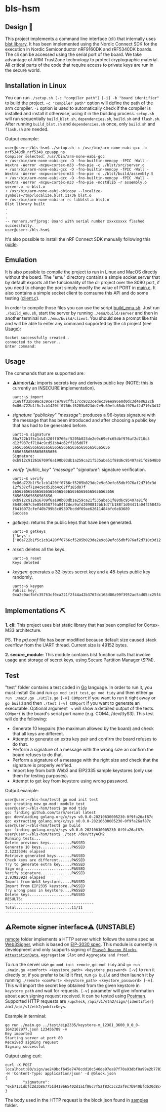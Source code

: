 # bls-hsm

## Design :page_with_curl:
This project implements a command line interface (cli) that internally uses [blst library](https://github.com/supranational/blst#blst). It has been implemented using the Nordic Connect SDK for the execution in Nordic Semiconductor nRF9160DK and rRF5340DK boards. The cli can be accessed using the serial port of the board.
We take advantage of ARM TrustZone technology to protect cryptographic material. All critical parts of the code that require access to private keys are run in the secure world.

## Installation in Linux
You can run `./setup.sh [-c "compiler path"] [-i] -b "board identifier"` to build the project.
`-c "compiler path"` option will define the path of the arm compiler. `-i` option is used to automatically check if the compiler is installed and install it otherwise, using it in the building process.
`setup.sh` will run sequentially `build_blst.sh`, `dependencies.sh`, `build.sh` and `flash.sh`. After running `build_blst.sh` and `dependencies.sh` once, only `build.sh` and `flash.sh` are needed.

Output example:
```
user@user:~/bls-hsm$ ./setup.sh -c /usr/bin/arm-none-eabi-gcc -b nrf5340dk_nrf5340_cpuapp_ns
Compiler selected: /usr/bin/arm-none-eabi-gcc
+ /usr/bin/arm-none-eabi-gcc -O -fno-builtin-memcpy -fPIC -Wall -Wextra -Werror -mcpu=cortex-m33 -fno-pie -c ./blst/src/server.c
+ /usr/bin/arm-none-eabi-gcc -O -fno-builtin-memcpy -fPIC -Wall -Wextra -Werror -mcpu=cortex-m33 -fno-pie -c ./blst/build/assembly.S
+ /usr/bin/arm-none-eabi-gcc -O -fno-builtin-memcpy -fPIC -Wall -Wextra -Werror -mcpu=cortex-m33 -fno-pie -nostdlib -r assembly.o server.o -o blst.o
+ /usr/bin/arm-none-eabi-objcopy --localize-symbols=/tmp/localize.blst.11736 blst.o
+ /usr/bin/arm-none-eabi-ar rc libblst.a blst.o
Blst library built
.
.
.
-- runners.nrfjprog: Board with serial number xxxxxxxxx flashed successfully.
user@user:~/bls-hsm$
```

It's also possible to install the nRF Connect SDK manually following this [guide](https://developer.nordicsemi.com/nRF_Connect_SDK/doc/latest/nrf/gs_assistant.html).

## Emulation
It is also possible to compile the project to run in Linux and MacOS directly without the board. The "emu" directory contains a simple socket server that by default exports all the funcionality of the cli project over the 8080 port, if you need to change the port simply modify the value of PORT in [main.c](emu/main.c). It also contains a simple socket client to comsume this API and do some testing ([client.c](emu/client.c)).

In order to compile those files you can use the script [build_emu.sh](build_emu.sh). Just run `./build_emu.sh`, start the server by running `./emu/build/server` and then in another terminal run `./emu/build/client`. You should see a prompt like this and will be able to enter any command supported by the cli project (see [Usage](#Usage)):

```
Socket successfully created..
connected to the server..
Enter command: 
```


## Usage
The commands that are supported are:
- :warning:*import*:warning:: imports secrets key and derives public key (NOTE: this is currently an INSECURE implementation).
  ```
  uart:~$ import 31e8ff32b69aca39ce7ce789cff517cc9323cedec39eea9660d0dc3d4e8622cb
  0x86a722b1f5c1cb1420ff0766cf5205b023de2e9c69efc65dbf976af2d710c3d12f937cf7104c9cd51bb4c62ff185d07f
  ```
- *signature "publickey" "message"*: produces a 96-bytes signature with the message that has been introduced and after choosing a public key that has had to be generated before.
  ```
  uart:~$ signature 86a722b1f5c1cb1420ff0766cf5205b023de2e9c69efc65dbf976af2d710c3
  d12f937cf7104c9cd51bb4c62ff185d07f  56565656565656565656565656565656565656565656
  56565656565656565656
  Signature:
  0xb912c912616709f6a190b03db1a259ca21f535abe51f88d6c95407a81fd8648b067c5e0548587f6a84f2dea9afd2098812bb1d7fb188f1d04411a04f25042b627c5f8d60dcef6416072cfef40b799b3c89397bcddf69ae62611484bfc6e83689
  ```
- *verify "public_key" "message" "signature"*: signature verification.
  ```
  uart:~$ verify 0x86a722b1f5c1cb1420ff0766cf5205b023de2e9c69efc65dbf976af2d710c3d
  12f937cf7104c9cd51bb4c62ff185d07f 5656565656565656565656565656565656565656565656
  565656565656565656 0xb912c912616709f6a190b03db1a259ca21f535abe51f88d6c95407a81fd
  8648b067c5e0548587f6a84f2dea9afd2098812bb1d7fb188f1d04411a04f25042b627c5f8d60dce
  f6416072cfef40b799b3c89397bcddf69ae62611484bfc6e83689
  Success
  ```
- *getkeys*: returns the public keys that have been generated.
  ```
  uart:~$ getkeys
  {'keys':['86a722b1f5c1cb1420ff0766cf5205b023de2e9c69efc65dbf976af2d710c3d12f937cf7104c9cd51bb4c62ff185d07f']}
  ```
- *reset*: deletes all the keys.
  ```
  uart:~$ reset
  Keys deleted
  ```
- *keygen*: generates a 32-bytes secret key and a 48-bytes public key randomly.
  ```
  uart:~$ keygen
  Public key:
  0xa2c0acfbfc35763cf0ca221f2f44a42b3767dc168d00a99f3952ac5ad05cc25f4d8069a79b002ae665b9ad35ce800a0e
  ```


## Implementations :pick:
**1. cli**: This project uses blst static library that has been compiled for Cortex-M33 architecture.

PS. The *prj.conf* file has been modified because default size caused stack overflow from the UART thread. Current size is 49152 bytes.

**2. secure_module**: This module contains blst function calls that involve usage and storage of secret keys, using Secure Partition Manager (SPM).

## Test
"test" folder contains a test coded in [Go](https://golang.org/) language. In order to run it, you must install Go and run `go mod init test`, `go mod tidy` and then either `go run ./main.go ./utils.go [-v] COMport` if you want to run it right away or `go build` and then `./test [-v] COMport` if you want to generate an executable. Optional argument `-v` will show a detailed output of the tests. `COMport` is the board's serial port name (e.g. COM4, /dev/ttyS3).
This test will do the following:
- Generate 10 keypairs (the maximum allowed by the board) and check that all keys are different.
- Attempt to generate an extra key pair and confirm the board refuses to do that.
- Perform a signature of a message with the wrong size an confirm the board refuses to do that.
- Perform a signature of a message with the right size and check that the signature is properly verified.
- Import key from both Web3 and EIP2335 sample keystores (only use them for testing purposes).
- Attempt to get key from keystore using wrong password.

Output example:
```
user@user:~/bls-hsm/test$ go mod init test
go: creating new go.mod: module test
user@user:~/bls-hsm/test$ go mod tidy
go: finding github.com/tarm/serial latest
go: downloading golang.org/x/sys v0.0.0-20210630005230-0f9fa26af87c
go: extracting golang.org/x/sys v0.0.0-20210630005230-0f9fa26af87c
user@user:~/bls-hsm/test$ go build
go: finding golang.org/x/sys v0.0.0-20210630005230-0f9fa26af87c
user@user:~/bls-hsm/test$ ./test /dev/ttyACM2
Running tests...
Delete previous keys..........PASSED
Generate 10 keys..............PASSED
2.1233534s elapsed
Retrieve generated keys.......PASSED
Check keys are different......PASSED
Try to generate extra key.....PASSED
Sign msg......................PASSED
Verify signature..............PASSED
2.9392392s elapsed
Import from Web3 keystore.....PASSED
Import from EIP2335 keystore..PASSED
Try wrong pass in keystore....PASSED
Delete keys...................PASSED
RESULTS:
----------------------------------------
Total.........................11/11
----------------------------------------
```
## :warning:Remote signer interface:warning: (UNSTABLE)
[remote](remote) folder implements a HTTP server which follows the same spec as [Web3Signer](https://github.com/ConsenSys/web3signer), which is based on [EIP-3030 spec](https://eips.ethereum.org/EIPS/eip-3030). This module is currently in development and only supports signing of [`Phase0 Beacon Blocks`](https://github.com/ethereum/consensus-specs/blob/dev/specs/phase0/beacon-chain.md#beacon-blocks), [`AttestationData`](https://github.com/ethereum/consensus-specs/blob/dev/specs/phase0/beacon-chain.md#attestationdata), `Aggregation Slot` and `Aggregate and Proof`.

To run the server use `go mod init remote`, `go mod tidy` and `go run ./main.go <comPort> <keystore_path> <keystore_password> [-v]` to run it directly or, if you prefer to build it first, run `go build` and then launch it by running `./remote <comPort> <keystore_path> <keystore_password> [-v]`. This will import the secret key obtained from the given keystore in `keystore_path` and wait for requests. `[-v]` parameter will give information about each signing request received.
It can be tested using [Postman](https://www.postman.com/).
Supported HTTP requests are `/upcheck`, `/api/v1/eth2/sign/{identifier}` and `/api/v1/eth2/publicKeys`.

Example in terminal:
```
go run ./main.go ../test/eip2335/keystore-m_12381_3600_0_0_0-1642162977.json 123456789 -v
Key imported
Starting server at port 80
Received signing request
Signing successful
```
Output using curl:
```
curl -X POST localhost:80/sign/ae249bcf645e7470cdd10c546de97ea87f70a93dbf8a99e2b77833c9e83a5833a6d37f73ef8359aa79f495130697eec2 -H 'Content-Type: application/json' -d @block.json
{
        "signature": "0xb7131dbfc2d3b867751d419665402d1a1f06c7f52f83c3cc2af9c7b940bfdb30d8c4e21e72b71e7908406adefcf902ea18bec2326348c1de635dc8728d46e3f56531cc29dc5fb951032d2d9db26fafcd5e2b04cb759bf2c8cd5dcc9de77dcfce"
}
```
The body used in the HTTP request is the block json found in [samples](samples) folder.
